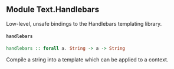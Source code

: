 ## Module Text.Handlebars

Low-level, unsafe bindings to the Handlebars templating library.

#### `handlebars`

``` purescript
handlebars :: forall a. String -> a -> String
```

Compile a string into a template which can be applied to a context.


